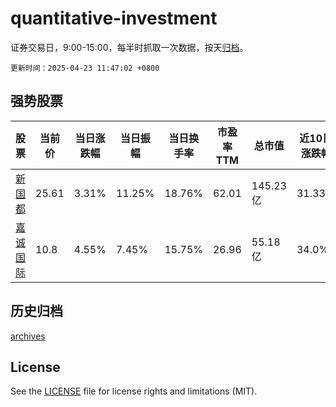 # quantitative-investment

证券交易日，9:00-15:00，每半时抓取一次数据，按天[归档](archives)。

`更新时间：2025-04-23 11:47:02 +0800`

## 强势股票

|股票|当前价|当日涨跌幅|当日振幅|当日换手率|市盈率TTM|总市值|近10日涨跌幅|
|----|----|----|----|----|----|----|----|
|[新国都](https://xueqiu.com/S/SZ300130)|25.61|3.31%|11.25%|18.76%|62.01|145.23亿|31.33%|
|[嘉诚国际](https://xueqiu.com/S/SH603535)|10.8|4.55%|7.45%|15.75%|26.96|55.18亿|34.0%|

## 历史归档

[archives](archives)

## License

See the [LICENSE](LICENSE) file for license rights and limitations (MIT).